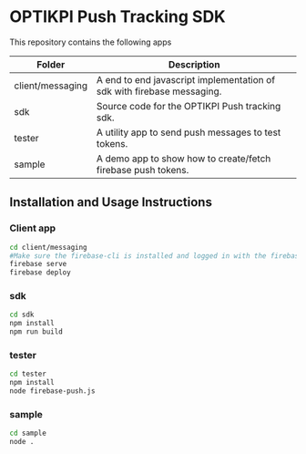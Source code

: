 # OPTIKPI Push Tracking SDK

This repository contains the following apps

| Folder | Description |
| ------ | ------ |
| client/messaging | A end to end javascript implementation of sdk with firebase messaging. |
| sdk | Source code for the OPTIKPI Push tracking sdk. |
| tester | A utility app to send push messages to test tokens. |
| sample | A demo app to show how to create/fetch firebase push tokens. |

## Installation and Usage Instructions

### Client app

```sh
cd client/messaging
#Make sure the firebase-cli is installed and logged in with the firebase account.
firebase serve
firebase deploy
```

### sdk

```sh
cd sdk
npm install
npm run build
```

### tester

```sh
cd tester
npm install
node firebase-push.js
```

### sample

```sh
cd sample
node .
```
